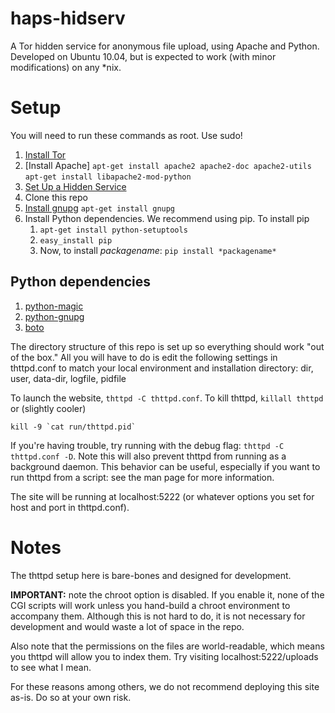 haps-hidserv
============

A Tor hidden service for anonymous file upload, using Apache and Python.
Developed on Ubuntu 10.04, but is expected to work (with minor modifications) on any *nix.

Setup
=====

You will need to run these commands as root. Use sudo!

1.  [Install Tor]
2.  [Install Apache]
    `apt-get install apache2 apache2-doc apache2-utils`
    `apt-get install libapache2-mod-python`
3.  [Set Up a Hidden Service]
4.  Clone this repo
5.  [Install gnupg]
    `apt-get install gnupg`
6.  Install Python dependencies. We recommend using pip. To install pip
    1.	`apt-get install python-setuptools`
    2.	`easy_install pip`
    3.	Now, to install *packagename*: `pip install *packagename*`

Python dependencies
-------------------

1.  [python-magic]
2.  [python-gnupg]
3.  [boto]

The directory structure of this repo is set up so everything should work "out of the box." All you will have to do is edit the following settings in thttpd.conf to match your local environment and installation directory: dir, user, data-dir, logfile, pidfile

To launch the website, `thttpd -C thttpd.conf`. To kill thttpd, `killall thttpd` or (slightly cooler)

    kill -9 `cat run/thttpd.pid`

If you're having trouble, try running with the debug flag: `thttpd -C thttpd.conf -D`. Note this will also prevent thttpd from running as a background daemon. This behavior can be useful, especially if you want to run thttpd from a script: see the man page for more information.

The site will be running at localhost:5222 (or whatever options you set for host and port in thttpd.conf). 

Notes
=====

The thttpd setup here is bare-bones and designed for development.

**IMPORTANT:** note the chroot option is disabled. If you enable it, none of the CGI scripts will work unless you hand-build a chroot environment to accompany them. Although this is not hard to do, it is not necessary for development and would waste a lot of space in the repo.

Also note that the permissions on the files are world-readable, which means you thttpd will allow you to index them. Try visiting localhost:5222/uploads to see what I mean. 

For these reasons among others, we do not recommend deploying this site as-is. Do so at your own risk.

[install tor]: https://www.torproject.org/docs/tor-doc-unix.html.en
[install apache2]: http://library.linode.com/web-servers/apache/installation/ubuntu-10.04-lucid
[set up a hidden service]: https://www.torproject.org/docs/tor-hidden-service.html.en
[python-magic]: https://github.com/ahupp/python-magic
[Install beanstalkd]: http://kr.github.com/beanstalkd/
[beanstalkc]: https://github.com/earl/beanstalkc
[Install gnupg]: http://www.gnupg.org/
[python-gnupg]: http://code.google.com/p/python-gnupg/
[boto]: http://code.google.com/p/boto/
